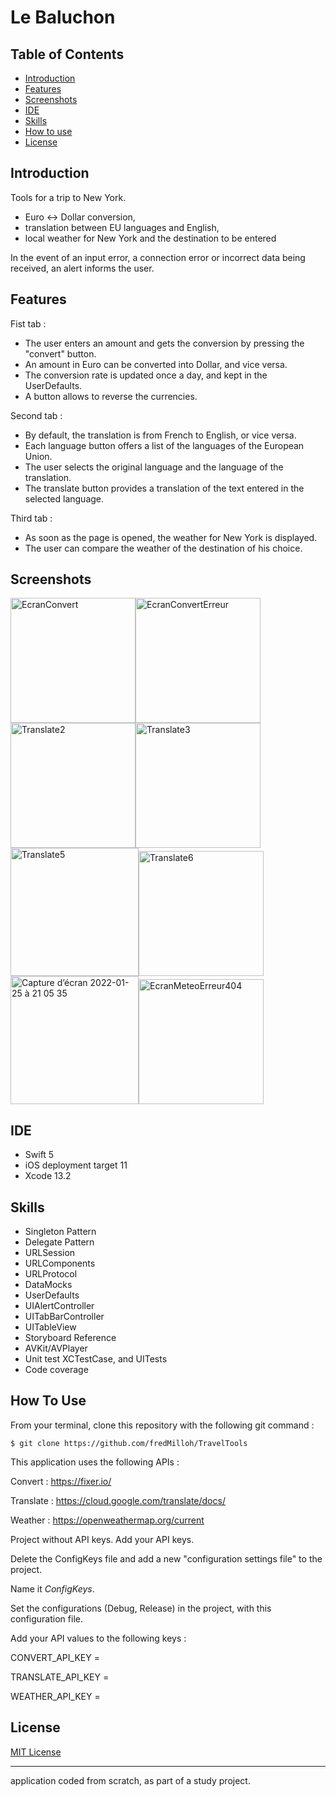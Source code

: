 # Le Baluchon

## Table of Contents

-   [Introduction](https://github.com/fredMilloh/TravelTools#introduction)
-   [Features](https://github.com/fredMilloh/TravelTools#features)
-   [Screenshots](https://github.com/fredMilloh/TravelTools#screenshots)
-   [IDE](https://github.com/fredMilloh/TravelTools#ide)
-   [Skills](https://github.com/fredMilloh/TravelTools#skills)
-   [How to use](https://github.com/fredMilloh/TravelTools#how-to-use)
-   [License](https://github.com/fredMilloh/TravelTools#license)


## Introduction
Tools for a trip to New York. 
 - Euro <-> Dollar conversion, 
 - translation between EU languages and English, 
 - local weather for New York and the destination to be entered

In the event of an input error, a connection error or incorrect data being received, an alert informs the user.

## Features

Fist tab :
- The user enters an amount and gets the conversion by pressing the "convert" button.
- An amount in Euro can be converted into Dollar, and vice versa.
- The conversion rate is updated once a day, and kept in the UserDefaults.
- A button allows to reverse the currencies.
 

Second tab :
- By default, the translation is from French to English, or vice versa.
- Each language button offers a list of the languages of the European Union.
- The user selects the original language and the language of the translation.
- The translate button provides a translation of the text entered in the selected language.

Third tab :
- As soon as the page is opened, the weather for New York is displayed.
- The user can compare the weather of the destination of his choice.

## Screenshots

<img width="200" alt="EcranConvert" src="https://user-images.githubusercontent.com/47221695/151048925-42ef2308-cd96-45d8-8da0-9327c67bfeec.png"><img width="200" alt="EcranConvertErreur" src="https://user-images.githubusercontent.com/47221695/151048943-1675fd7b-a880-45e5-8c3e-d47afee5d032.png">
<img width="200" alt="Translate2" src="https://user-images.githubusercontent.com/47221695/151049256-2c1f95ed-6f6c-4a84-949c-e481f34320a3.png"><img width="200" alt="Translate3" src="https://user-images.githubusercontent.com/47221695/151049301-6f1efa36-f6b5-470b-b237-30f264c987d9.png"><img width="205" alt="Translate5" src="https://user-images.githubusercontent.com/47221695/151050521-1591dc6b-af46-4837-a49e-cb9c5fcff11e.png"><img width="200" alt="Translate6" src="https://user-images.githubusercontent.com/47221695/151050806-bf4d28a4-14ba-4e38-bd7a-e78c20420584.png">
<img width="205" alt="Capture d’écran 2022-01-25 à 21 05 35" src="https://user-images.githubusercontent.com/47221695/151051257-1761fbd8-e79f-47e6-91f7-5aef839f11e6.png"><img width="200" alt="EcranMeteoErreur404" src="https://user-images.githubusercontent.com/47221695/151051288-9f349259-3a8b-46dd-854e-8f7ad4e61bc1.png">

## IDE

-   Swift 5
-   iOS deployment target 11
-   Xcode 13.2

## Skills
-   Singleton Pattern
-   Delegate Pattern
-   URLSession
-   URLComponents
-   URLProtocol
-   DataMocks
-   UserDefaults
-   UIAlertController
-   UITabBarController
-   UITableView
-   Storyboard Reference
-   AVKit/AVPlayer
-   Unit test XCTestCase, and UITests
-   Code coverage

## How To Use

From your terminal, clone this repository with the following git command :

```
$ git clone https://github.com/fredMilloh/TravelTools
```

This application uses the following APIs :

Convert : https://fixer.io/

Translate : https://cloud.google.com/translate/docs/

Weather : https://openweathermap.org/current

Project without API keys. Add your API keys.

Delete the ConfigKeys file and add a new "configuration settings file" to the project.

Name it *ConfigKeys*.

Set the configurations (Debug, Release) in the project, with this configuration file.

Add your API values to the following keys :

CONVERT_API_KEY = 

TRANSLATE_API_KEY = 

WEATHER_API_KEY =


## License

[MIT License](https://github.com/fredMilloh/Instagrid/blob/master)

----------------------------------------------------------------------------------------

application coded from scratch, as part of a study project.


